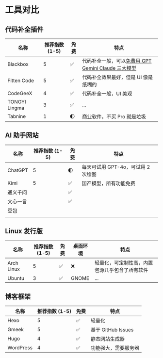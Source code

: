# 工具对比

## 代码补全插件

| 名称          | 推荐指数 (1-5) | 免费 | 特点                                                                            |
| ------------- | -------------- | ---- | ------------------------------------------------------------------------------- |
| Blackbox      | 5              | ✅   | 代码补全一般，可以[免费用 GPT Gemini Claude 三大模型](https://www.blackbox.ai/) |
| Fitten Code   | 5              | ✅   | 代码补全效果最好，但是 UI 像是纸糊的                                            |
| CodeGeeX      | 4              | ✅   | 代码补全一般，UI 美观                                                           |
| TONGYI Lingma | 3              | ✅   | ...                                                                             |
| Tabnine       | 1              | 🌓   | 商业软件，不买 Pro 就是垃圾                                                     |

## AI 助手网站

| 名称     | 推荐指数 (1-5) | 免费 | 特点                               |
| -------- | -------------- | ---- | ---------------------------------- |
| ChatGPT  | 5              | 🌓   | 每天可试用 GPT-4o，可试用 2 次绘图 |
| Kimi     | 5              | ✅   | 国产模型，所有功能免费             |
| 通义千问 |                | ✅   |                                    |
| 文心一言 |                | ✅   |                                    |
| 豆包     |                |      |                                    |
|          |                |      |                                    |

## Linux 发行版

| 名称       | 推荐指数 (1-5) | 免费 | 桌面环境 | 特点                                           |
| ---------- | -------------- | ---- | -------- | ---------------------------------------------- |
| Arch Linux | 5              | ✅   | ❌       | 轻量化，可定制性高，内置包源几乎包含了所有软件 |
| Ubuntu     | 3              | ✅   | GNOME    | ...                                            |

## 博客框架

| 名称      | 推荐指数 (1-5) | 免费 | 特点                 |
| --------- | -------------- | ---- | -------------------- |
| Hexo      | 5              | ✅   | 轻量化               |
| Gmeek     | 5              | ✅   | 基于 GitHub Issues   |
| Hugo      | 4              | ✅   | 静态网站生成器       |
| WordPress | 4              | ✅   | 功能强大，需要服务器 |

